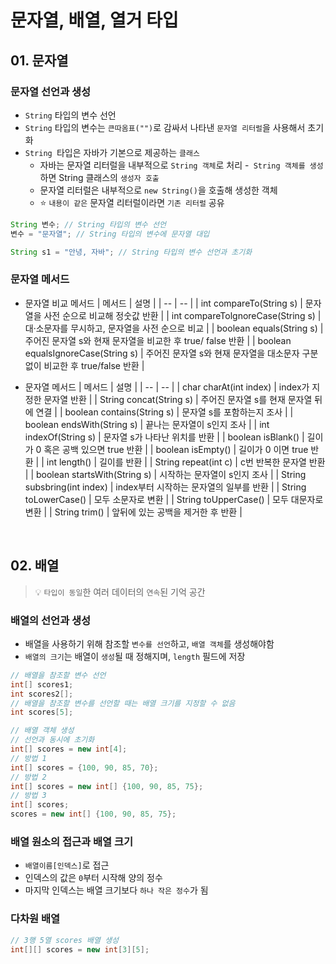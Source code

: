 # 문자열, 배열, 열거 타입

## 01. 문자열

### 문자열 선언과 생성

- `String` 타입의 변수 선언
- `String` 타입의 변수는 `큰따옴표("")`로 감싸서 나타낸 `문자열 리터럴`을 사용해서 초기화
- `String `타입은 자바가 기본으로 제공하는 `클래스`
  - 자바는 문자열 리터럴을 내부적으로 `String 객체`로 처리
  -` String 객체를 생성`하면 String 클래스의 `생성자 호출`
  - 문자열 리터럴은 내부적으로 `new String()`을 호출해 생성한 객체
  - ⭐ `내용이 같은` 문자열 리터럴이라면 `기존 리터럴` 공유


```java
String 변수; // String 타입의 변수 선언
변수 = "문자열"; // String 타입의 변수에 문자열 대입

String s1 = "안녕, 자바"; // String 타입의 변수 선언과 초기화
```

### 문자열 메서드

- 문자열 비교 메서드
  | 메서드 | 설명 |
  | -- | -- |
  | int compareTo(String s) | 문자열을 사전 순으로 비교해 정숫값 반환 |
  | int compareTolgnoreCase(String s) | 대·소문자를 무시하고, 문자열을 사전 순으로 비교 |
  | boolean equals(String s) | 주어진 문자열 s와 현재 문자열을 비교한 후 true/ false 반환 |
  | boolean equalsIgnoreCase(String s) | 주어진 문자열 s와 현재 문자열을 대소문자 구분 없이 비교한 후 true/false 반환 |

- 문자열 메서드
  | 메서드 | 설명 |
  | -- | -- |
  | char charAt(int index) | index가 지정한 문자열 반환 |
  | String concat(String s) | 주어진 문자열 s를 현재 문자열 뒤에 연결 |
  | boolean contains(String s) | 문자열 s를 포함하는지 조사 |
  | boolean endsWith(String s) | 끝나는 문자열이 s인지 조사 |
  | int indexOf(String s) | 문자열 s가 나타난 위치를 반환 |
  | boolean isBlank() | 길이가 0 혹은 공백 있으면 true 반환 |
  | boolean isEmpty() | 길이가 0 이면 true 반환 |
  | int length() | 길이를 반환 |
  | String repeat(int c) | c번 반복한 문자열 반환 |
  | boolean startsWith(String s) | 시작하는 문자열이 s인지 조사 |
  | String subsbring(int index) | index부터 시작하는 문자열의 일부를 반환 |
  | String toLowerCase() | 모두 소문자로 변환 |
  | String toUpperCase() | 모두 대문자로 변환 |
  | String trim() | 앞뒤에 있는 공백을 제거한 후 반환 |

<br />

## 02. 배열 

> 💡 `타입이 동일`한 여러 데이터의 `연속`된 기억 공간

### 배열의 선언과 생성

- 배열을 사용하기 위해 참조할 `변수를 선언`하고, `배열 객체`를 생성해야함
- `배열의 크기`는 배열이 `생성`될 때 정해지며, `length` 필드에 저장

```java
// 배열을 참조할 변수 선언
int[] scores1; 
int scores2[];
// 배열을 참조할 변수를 선언할 때는 배열 크기를 지정할 수 없음
int scores[5]; 

// 배열 객체 생성
// 선언과 동시에 초기화
int[] scores = new int[4];
// 방법 1
int[] scores = {100, 90, 85, 70};
// 방법 2
int[] scores = new int[] {100, 90, 85, 75};
// 방법 3
int[] scores;
scores = new int[] {100, 90, 85, 75};
```

### 배열 원소의 접근과 배열 크기

- `배열이름[인덱스]`로 접근
- 인덱스의 값은 `0`부터 시작해 양의 정수
- 마지막 인덱스는 배열 크기보다 `하나 작은 정수`가 됨

### 다차원 배열

```java
// 3행 5열 scores 배열 생성
int[][] scores = new int[3][5];
```